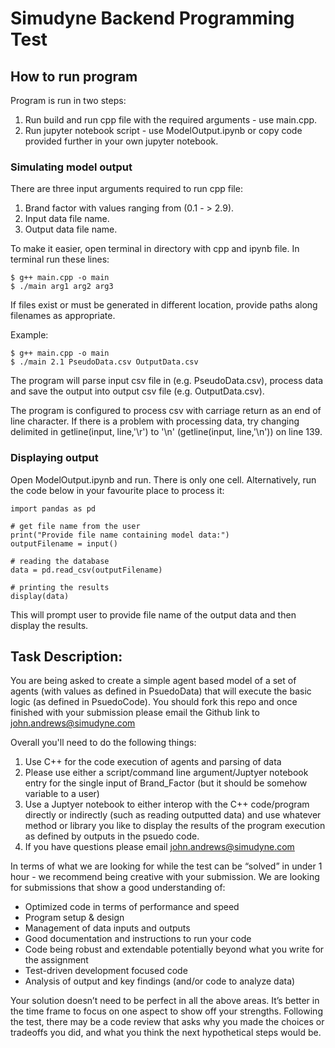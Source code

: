 # Simudyne Backend Programming Test
## How to run program

Program is run in two steps:
1. Run build and run cpp file with the required arguments - use main.cpp.
2. Run jupyter notebook script - use ModelOutput.ipynb or copy code provided further in your own jupyter notebook.

### Simulating model output
There are three input arguments required to run cpp file:
1. Brand factor with values ranging from (0.1 - > 2.9).
2. Input data file name.
3. Output data file name.

To make it easier, open terminal in directory with cpp and ipynb file. 
In terminal run these lines:
```
$ g++ main.cpp -o main
$ ./main arg1 arg2 arg3
```

If files exist or must be generated in different location, provide paths along filenames as appropriate.

Example:
```
$ g++ main.cpp -o main
$ ./main 2.1 PseudoData.csv OutputData.csv
```

The program will parse input csv file in (e.g. PseudoData.csv), process data and save the output into output csv file (e.g. OutputData.csv).

The program is configured to process csv with carriage return as an end of line character. If there is a problem with processing data, try changing delimited in getline(input, line,'\r') to '\n' (getline(input, line,'\n')) on line 139.

### Displaying output
Open ModelOutput.ipynb and run. There is only one cell. Alternatively, run the code below in your favourite place to process it:
```
import pandas as pd

# get file name from the user
print("Provide file name containing model data:")
outputFilename = input()

# reading the database
data = pd.read_csv(outputFilename)

# printing the results
display(data)
```

This will prompt user to provide file name of the output data and then display the results.


## Task Description:
You are being asked to create a simple agent based model of a set of agents (with values as defined in PsuedoData) that will execute the basic logic (as defined in PsuedoCode). You should fork this repo and once finished with your submission please email the Github link to john.andrews@simudyne.com

Overall you'll need to do the following things:

1. Use C++ for the code execution of agents and parsing of data
2. Please use either a script/command line argument/Juptyer notebook entry for the single input of Brand_Factor (but it should be somehow variable to a user)
3. Use a Juptyer notebook to either interop with the C++ code/program directly or indirectly (such as reading outputted data) and use whatever method or library you like to display the results of the program execution as defined by outputs in the psuedo code.
4. If you have questions please email john.andrews@simudyne.com

In terms of what we are looking for while the test can be “solved” in under 1 hour - we recommend being creative with your submission. We are looking for submissions that show a good understanding of:

* Optimized code in terms of performance and speed
* Program setup & design
* Management of data inputs and outputs
* Good documentation and instructions to run your code
* Code being robust and extendable potentially beyond what you write for the assignment
* Test-driven development focused code
* Analysis of output and key findings (and/or code to analyze data)

Your solution doesn’t need to be perfect in all the above areas. It’s better in the time frame to focus on one aspect to show off your strengths. Following the test, there may be a code review that asks why you made the choices or tradeoffs you did, and what you think the next hypothetical steps would be.
